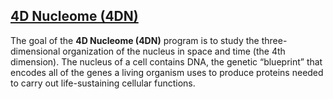 ## [4D Nucleome (4DN)](https://data.4dnucleome.org/)

The goal of the **4D Nucleome (4DN)** program is to study the three-dimensional organization of the nucleus in space and time (the 4th dimension). The nucleus of a cell contains DNA, the genetic “blueprint” that encodes all of the genes a living organism uses to produce proteins needed to carry out life-sustaining cellular functions.